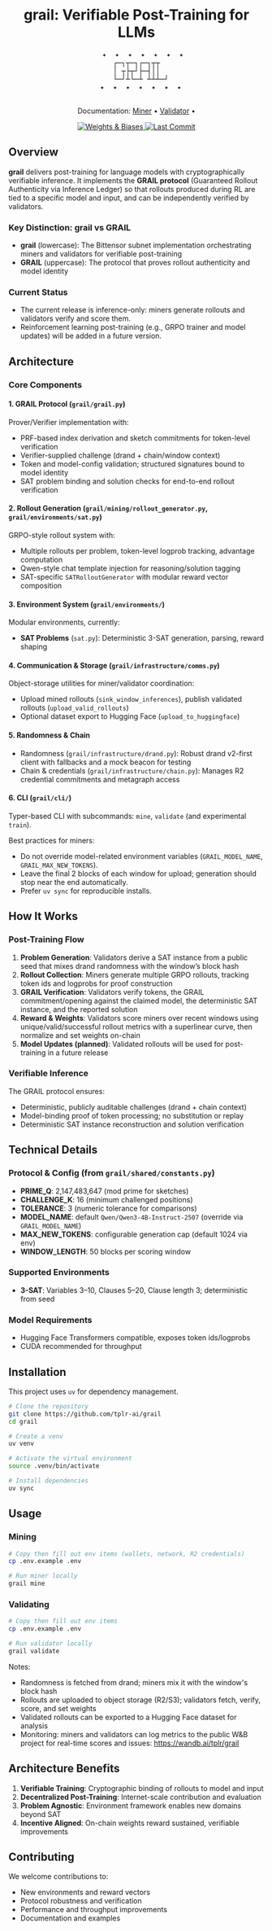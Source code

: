 <h1 align="center">grail: Verifiable Post-Training for LLMs</h1>

<div align="center">
  <pre>
   ✦  ✦  ✦  ✦  ✦  ✦  ✦
  ┌─┐┬─┐┌─┐┬┬  
  │ ┬├┬┘├─┤││  
  └─┘┴└─┴ ┴┴┴─┘
  ✦  ✦  ✦  ✦  ✦  ✦  ✦
  </pre>
</div>


<p align="center">
  Documentation:
  <a href="docs/miner.md">Miner</a> •
  <a href="docs/validator.md">Validator</a> •
</p>

<p align="center">
  <!-- <a href="https://codecov.io/gh/tplr-ai/grail">
    <img src="https://codecov.io/gh/tplr-ai/grail/branch/main/graph/badge.svg" alt="Codecov" />
  </a>
  <a href="https://github.com/tplr-ai/grail/blob/main/LICENSE">
    <img src="https://img.shields.io/github/license/tplr-ai/grail" alt="License" />
  </a> -->
  <a href="https://wandb.ai/tplr/grail">
    <img src="https://img.shields.io/badge/W%26B-Public%20Dashboard-FFBE00?logo=weightsandbiases" alt="Weights & Biases" />
  </a>
  <a href="https://github.com/tplr-ai/grail/commits/main">
    <img src="https://img.shields.io/github/last-commit/tplr-ai/grail" alt="Last Commit" />
  </a>
</p>


## Overview

**grail** delivers post-training for language models with cryptographically verifiable inference. It implements the **GRAIL protocol** (Guaranteed Rollout Authenticity via Inference Ledger) so that rollouts produced during RL are tied to a specific model and input, and can be independently verified by validators.

### Key Distinction: grail vs GRAIL

- **grail** (lowercase): The Bittensor subnet implementation orchestrating miners and validators for verifiable post-training
- **GRAIL** (uppercase): The protocol that proves rollout authenticity and model identity

### Current Status

- The current release is inference-only: miners generate rollouts and validators verify and score them.
- Reinforcement learning post-training (e.g., GRPO trainer and model updates) will be added in a future version.

## Architecture

### Core Components

#### 1. GRAIL Protocol (`grail/grail.py`)
Prover/Verifier implementation with:
- PRF-based index derivation and sketch commitments for token-level verification
- Verifier-supplied challenge (drand + chain/window context)
- Token and model-config validation; structured signatures bound to model identity
- SAT problem binding and solution checks for end-to-end rollout verification

#### 2. Rollout Generation (`grail/mining/rollout_generator.py`, `grail/environments/sat.py`)
GRPO-style rollout system with:
- Multiple rollouts per problem, token-level logprob tracking, advantage computation
- Qwen-style chat template injection for reasoning/solution tagging
- SAT-specific `SATRolloutGenerator` with modular reward vector composition

#### 3. Environment System (`grail/environments/`)
Modular environments, currently:
- **SAT Problems** (`sat.py`): Deterministic 3-SAT generation, parsing, reward shaping

#### 4. Communication & Storage (`grail/infrastructure/comms.py`)
Object-storage utilities for miner/validator coordination:
- Upload mined rollouts (`sink_window_inferences`), publish validated rollouts (`upload_valid_rollouts`)
- Optional dataset export to Hugging Face (`upload_to_huggingface`)

#### 5. Randomness & Chain
- Randomness (`grail/infrastructure/drand.py`): Robust drand v2-first client with fallbacks and a mock beacon for testing
- Chain & credentials (`grail/infrastructure/chain.py`): Manages R2 credential commitments and metagraph access

#### 6. CLI (`grail/cli/`)
Typer-based CLI with subcommands: `mine`, `validate` (and experimental `train`).

Best practices for miners:
- Do not override model-related environment variables (`GRAIL_MODEL_NAME`, `GRAIL_MAX_NEW_TOKENS`).
- Leave the final 2 blocks of each window for upload; generation should stop near the end automatically.
- Prefer `uv sync` for reproducible installs.

## How It Works

### Post-Training Flow

1. **Problem Generation**: Validators derive a SAT instance from a public seed that mixes drand randomness with the window’s block hash
2. **Rollout Collection**: Miners generate multiple GRPO rollouts, tracking token ids and logprobs for proof construction
3. **GRAIL Verification**: Validators verify tokens, the GRAIL commitment/opening against the claimed model, the deterministic SAT instance, and the reported solution
4. **Reward & Weights**: Validators score miners over recent windows using unique/valid/successful rollout metrics with a superlinear curve, then normalize and set weights on-chain
5. **Model Updates (planned)**: Validated rollouts will be used for post-training in a future release

### Verifiable Inference

The GRAIL protocol ensures:
- Deterministic, publicly auditable challenges (drand + chain context)
- Model-binding proof of token processing; no substitution or replay
- Deterministic SAT instance reconstruction and solution verification

## Technical Details

### Protocol & Config (from `grail/shared/constants.py`)
- **PRIME_Q**: 2,147,483,647 (mod prime for sketches)
- **CHALLENGE_K**: 16 (minimum challenged positions)
- **TOLERANCE**: 3 (numeric tolerance for comparisons)
- **MODEL_NAME**: default `Qwen/Qwen3-4B-Instruct-2507` (override via `GRAIL_MODEL_NAME`)
- **MAX_NEW_TOKENS**: configurable generation cap (default 1024 via env)
- **WINDOW_LENGTH**: 50 blocks per scoring window

### Supported Environments
- **3-SAT**: Variables 3–10, Clauses 5–20, Clause length 3; deterministic from seed

### Model Requirements
- Hugging Face Transformers compatible, exposes token ids/logprobs
- CUDA recommended for throughput

## Installation

This project uses `uv` for dependency management.

```bash
# Clone the repository
git clone https://github.com/tplr-ai/grail
cd grail

# Create a venv
uv venv

# Activate the virtual environment
source .venv/bin/activate

# Install dependencies
uv sync
```

## Usage

### Mining

```bash
# Copy then fill out env items (wallets, network, R2 credentials)
cp .env.example .env

# Run miner locally
grail mine
```

### Validating

```bash
# Copy then fill out env items
cp .env.example .env

# Run validator locally
grail validate
```

Notes:
- Randomness is fetched from drand; miners mix it with the window's block hash
- Rollouts are uploaded to object storage (R2/S3); validators fetch, verify, score, and set weights
- Validated rollouts can be exported to a Hugging Face dataset for analysis
- Monitoring: miners and validators can log metrics to the public W&B project for real-time scores and issues: https://wandb.ai/tplr/grail

## Architecture Benefits

1. **Verifiable Training**: Cryptographic binding of rollouts to model and input
2. **Decentralized Post-Training**: Internet-scale contribution and evaluation
3. **Problem Agnostic**: Environment framework enables new domains beyond SAT
4. **Incentive Aligned**: On-chain weights reward sustained, verifiable improvements

## Contributing

We welcome contributions to:
- New environments and reward vectors
- Protocol robustness and verification
- Performance and throughput improvements
- Documentation and examples
